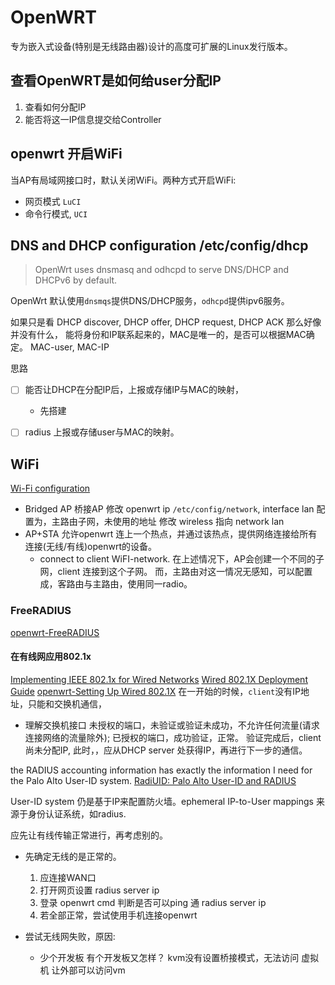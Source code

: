 # OpenWRT
专为嵌入式设备(特别是无线路由器)设计的高度可扩展的Linux发行版本。
## 查看OpenWRT是如何给user分配IP
1. 查看如何分配IP
2. 能否将这一IP信息提交给Controller

## openwrt 开启WiFi
当AP有局域网接口时，默认关闭WiFi。两种方式开启WiFi:
   * 网页模式 `LuCI`
   * 命令行模式, `UCI` 

## DNS and DHCP configuration /etc/config/dhcp
> OpenWrt uses dnsmasq and odhcpd to serve DNS/DHCP and DHCPv6 by default.

OpenWrt 默认使用`dnsmqs`提供DNS/DHCP服务，`odhcpd`提供ipv6服务。


如果只是看 DHCP discover, DHCP offer, DHCP request, DHCP ACK
那么好像并没有什么， 能将身份和IP联系起来的，MAC是唯一的，是否可以根据MAC确定。
MAC-user, MAC-IP

思路
* [ ] 能否让DHCP在分配IP后，上报或存储IP与MAC的映射，
  * 先搭建
* [ ] radius 上报或存储user与MAC的映射。


## WiFi
[Wi-Fi configuration](https://openwrt.org/docs/guide-user/network/wifi/start)
* Bridged AP
    桥接AP
    修改 openwrt ip `/etc/config/network`, interface lan 配置为，主路由子网，未使用的地址
    修改 wireless 指向 network lan
* AP+STA
    允许openwrt 连上一个热点，并通过该热点，提供网络连接给所有连接(无线/有线)openwrt的设备。
    * connect to client WiFI-network.
        在上述情况下，AP会创建一个不同的子网，client 连接到这个子网。
        而，主路由对这一情况无感知，可以配置成，客路由与主路由，使用同一radio。

### FreeRADIUS
[openwrt-FreeRADIUS](https://openwrt.org/docs/guide-user/network/wifi/freeradius)


#### 在有线网应用802.1x
[Implementing IEEE 802.1x for Wired Networks](https://www.giac.org/paper/gcwn/891/implementing-ieee-8021x-wired-networks/113734)
[Wired 802.1X Deployment Guide](https://www.cisco.com/c/en/us/td/docs/solutions/Enterprise/Security/TrustSec_1-99/Dot1X_Deployment/Dot1x_Dep_Guide.html)
[openwrt-Setting Up Wired 802.1X](https://forum.openwrt.org/t/setting-up-wired-802-1x/4595)
在一开始的时候，`client`没有IP地址，只能和交换机通信，
* 理解交换机接口
    未授权的端口，未验证或验证未成功，不允许任何流量(请求连接网络的流量除外);
    已授权的端口，成功验证，正常。
        验证完成后，client 尚未分配IP, 此时，，应从DHCP server 处获得IP，再进行下一步的通信。


the RADIUS accounting information has exactly the information I need for the Palo Alto User-ID system.
[RadiUID: Palo Alto User-ID and RADIUS](https://packetpushers.net/radiuid/)   

User-ID system 仍是基于IP来配置防火墙。ephemeral IP-to-User mappings 来源于身份认证系统，如radius.

应先让有线传输正常进行，再考虑别的。

* 先确定无线的是正常的。
  1. 应连接WAN口
  2. 打开网页设置 radius server ip
  3. 登录 openwrt cmd 判断是否可以ping 通 radius server ip
  4. 若全部正常，尝试使用手机连接openwrt

* 尝试无线网失败，原因:
  * 少个开发板
    有个开发板又怎样？
    kvm没有设置桥接模式，无法访问 虚拟机
    让外部可以访问vm


